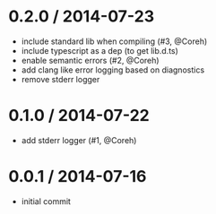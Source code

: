 
0.2.0 / 2014-07-23
==================

 * include standard lib when compiling (#3, @Coreh)
 * include typescript as a dep (to get lib.d.ts)
 * enable semantic errors (#2, @Coreh)
 * add clang like error logging based on diagnostics
 * remove stderr logger

0.1.0 / 2014-07-22
==================

 * add stderr logger (#1, @Coreh)

0.0.1 / 2014-07-16
==================

 * initial commit
